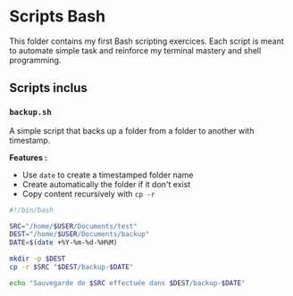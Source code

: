 # Scripts Bash
This folder contains my first Bash scripting exercices.
Each script is meant to automate simple task and reinforce my terminal mastery and shell programming.

## Scripts inclus

### `backup.sh`
A simple script that backs up a folder from a folder to another with timestamp.

**Features :**
- Use `date` to create a timestamped folder name
- Create automatically the folder if it don't exist
- Copy content recursively with `cp -r`

```bash
#!/bin/bash

SRC="/home/$USER/Documents/test"
DEST="/home/$USER/Documents/backup"
DATE=$(date +%Y-%m-%d-%H%M)

mkdir -p $DEST
cp -r $SRC "$DEST/backup-$DATE"

echo "Sauvegarde de $SRC effectuée dans $DEST/backup-$DATE"